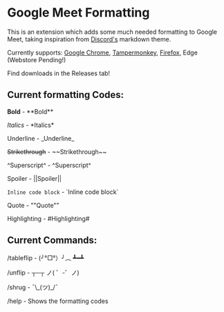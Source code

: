 # Google Meet Formatting
This is an extension which adds some much needed formatting to Google Meet, taking inspiration from [Discord's](https://discord.com) markdown theme.


Currently supports: [Google Chrome](https://chrome.google.com/webstore/detail/google-meet-formatting/ohkikbaddjhnjcifcolepmbkienojiph), [Tampermonkey](https://greasyfork.org/en/scripts/423718-google-meet-formatting), [Firefox](https://addons.mozilla.org/en-US/firefox/addon/google-meet-formatting/), Edge (Webstore Pending!)

Find downloads in the Releases tab!

## Current formatting Codes:
**Bold** - \*\*Bold\*\*

*Italics* - \*Italics\*

Underline - \_Underline\_

~~Strikethrough~~ - \~\~Strikethrough\~\~

^Superscript^ - \^Superscript\^

Spoiler - ||Spoiler||

`Inline code block` - \`Inline code block\`

Quote - ""Quote""

Highlighting - #Highlighting#

## Current Commands:
/tableflip - (╯°□°）╯︵ ┻━┻

/unflip - ┬─┬ ノ( ゜-゜ノ)

/shrug - ¯\\\_(ツ)\_/¯

/help - Shows the formatting codes
